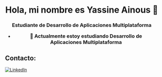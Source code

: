 <h1 align="center"> Hola, mi nombre es Yassine Ainous 👋
<h3 align="center"> Estudiante de Desarrollo de Aplicaciones Multiplataforma
 
- 🌱 Actualmente estoy estudiando **Desarrollo de Aplicaciones Multiplataforma**

 
 ## Contacto:
[![LinkedIn](https://img.shields.io/badge/LinkedIn-Yassine_Ainous-0077B5?style=for-the-badge&logo=linkedin&logoColor=white&labelColor=101010)](https://www.linkedin.com/in/yassine-ainous-44877b257/)
